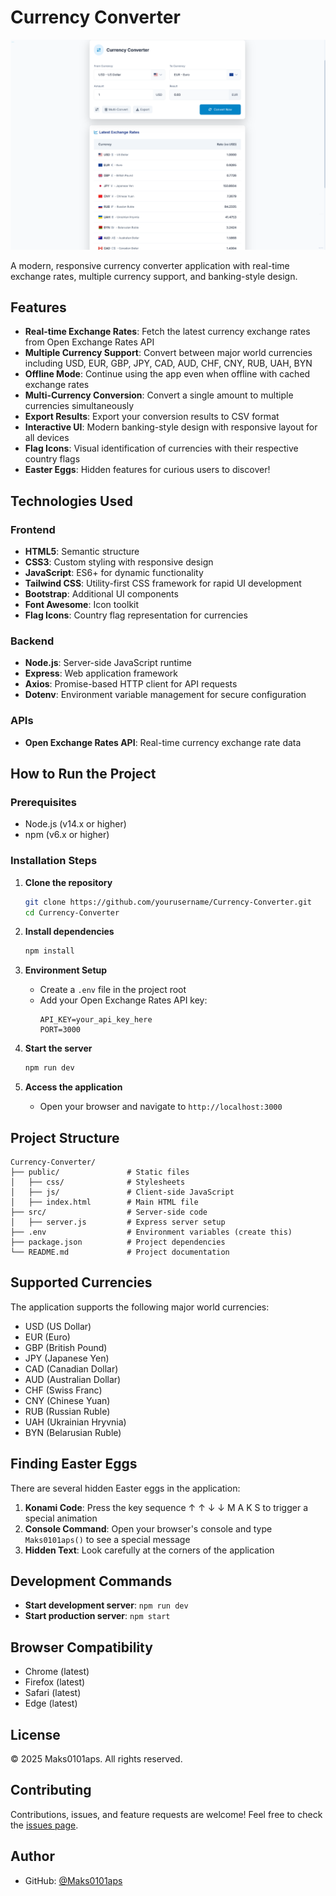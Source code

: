 # Currency Converter

![Preview](Preview.PNG)

A modern, responsive currency converter application with real-time exchange rates, multiple currency support, and banking-style design.

## Features

- **Real-time Exchange Rates**: Fetch the latest currency exchange rates from Open Exchange Rates API
- **Multiple Currency Support**: Convert between major world currencies including USD, EUR, GBP, JPY, CAD, AUD, CHF, CNY, RUB, UAH, BYN
- **Offline Mode**: Continue using the app even when offline with cached exchange rates
- **Multi-Currency Conversion**: Convert a single amount to multiple currencies simultaneously
- **Export Results**: Export your conversion results to CSV format
- **Interactive UI**: Modern banking-style design with responsive layout for all devices
- **Flag Icons**: Visual identification of currencies with their respective country flags
- **Easter Eggs**: Hidden features for curious users to discover!

## Technologies Used

### Frontend
- **HTML5**: Semantic structure
- **CSS3**: Custom styling with responsive design
- **JavaScript**: ES6+ for dynamic functionality
- **Tailwind CSS**: Utility-first CSS framework for rapid UI development
- **Bootstrap**: Additional UI components
- **Font Awesome**: Icon toolkit
- **Flag Icons**: Country flag representation for currencies

### Backend
- **Node.js**: Server-side JavaScript runtime
- **Express**: Web application framework
- **Axios**: Promise-based HTTP client for API requests
- **Dotenv**: Environment variable management for secure configuration

### APIs
- **Open Exchange Rates API**: Real-time currency exchange rate data

## How to Run the Project

### Prerequisites
- Node.js (v14.x or higher)
- npm (v6.x or higher)

### Installation Steps

1. **Clone the repository**
   ```bash
   git clone https://github.com/yourusername/Currency-Converter.git
   cd Currency-Converter
   ```

2. **Install dependencies**
   ```bash
   npm install
   ```

3. **Environment Setup**
   - Create a `.env` file in the project root
   - Add your Open Exchange Rates API key:
     ```
     API_KEY=your_api_key_here
     PORT=3000
     ```

4. **Start the server**
   ```bash
   npm run dev
   ```

5. **Access the application**
   - Open your browser and navigate to `http://localhost:3000`

## Project Structure

```
Currency-Converter/
├── public/               # Static files
│   ├── css/              # Stylesheets
│   ├── js/               # Client-side JavaScript
│   ├── index.html        # Main HTML file
├── src/                  # Server-side code
│   ├── server.js         # Express server setup
├── .env                  # Environment variables (create this)
├── package.json          # Project dependencies
└── README.md             # Project documentation
```

## Supported Currencies

The application supports the following major world currencies:
- USD (US Dollar)
- EUR (Euro)
- GBP (British Pound)
- JPY (Japanese Yen)
- CAD (Canadian Dollar)
- AUD (Australian Dollar)
- CHF (Swiss Franc)
- CNY (Chinese Yuan)
- RUB (Russian Ruble)
- UAH (Ukrainian Hryvnia)
- BYN (Belarusian Ruble)

## Finding Easter Eggs

There are several hidden Easter eggs in the application:

1. **Konami Code**: Press the key sequence ↑ ↑ ↓ ↓ M A K S to trigger a special animation
2. **Console Command**: Open your browser's console and type `Maks0101aps()` to see a special message
3. **Hidden Text**: Look carefully at the corners of the application

## Development Commands

- **Start development server**: `npm run dev`
- **Start production server**: `npm start`

## Browser Compatibility

- Chrome (latest)
- Firefox (latest)
- Safari (latest)
- Edge (latest)

## License

© 2025 Maks0101aps. All rights reserved.

## Contributing

Contributions, issues, and feature requests are welcome! Feel free to check the [issues page](https://github.com/yourusername/Currency-Converter/issues).

## Author

- GitHub: [@Maks0101aps](https://github.com/Maks0101aps)